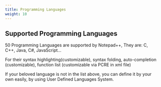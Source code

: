 ```yaml
---
title: Programming Languages
weight: 10
---
```


## Supported Programming Languages

50 Programming Languages are supported by Notepad++, They are:
C, C++, Java, C#, JavaScript...

For their syntax highlighting(customizable), syntax folding, auto-completion (customizable), function list (customizable via PCRE in xml file)


If your beloved language is not in the list above, you can define it by your own easily, by using User Defined Languages System.


